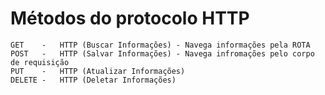 # Métodos do protocolo HTTP
    GET    -   HTTP (Buscar Informações) - Navega informações pela ROTA
    POST   -   HTTP (Salvar Informações) - Navega infromações pelo corpo de requisição
    PUT    -   HTTP (Atualizar Informações)
    DELETE -   HTTP (Deletar Informações)